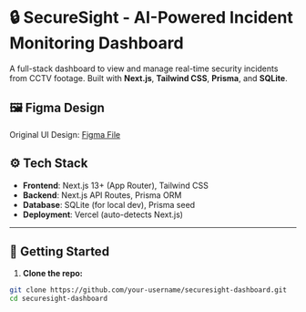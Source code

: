 # 🔒 SecureSight - AI-Powered Incident Monitoring Dashboard

A full-stack dashboard to view and manage real-time security incidents from CCTV footage. Built with **Next.js**, **Tailwind CSS**, **Prisma**, and **SQLite**.

## 🖼️ Figma Design

Original UI Design: [Figma File](https://www.figma.com/design/v3gdcLjbIWn4kXybewFZgw/Full-Stack-Developer-Internship-TA?node-id=0-1&t=JDHBewH8Em7WnG2T-1)

## ⚙️ Tech Stack

- **Frontend**: Next.js 13+ (App Router), Tailwind CSS
- **Backend**: Next.js API Routes, Prisma ORM
- **Database**: SQLite (for local dev), Prisma seed
- **Deployment**: Vercel (auto-detects Next.js)

---

## 🚀 Getting Started

1. **Clone the repo:**

```bash
git clone https://github.com/your-username/securesight-dashboard.git
cd securesight-dashboard
